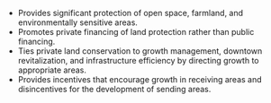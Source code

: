 - Provides significant protection of open space, farmland, and environmentally sensitive areas.
- Promotes private financing of land protection rather than public financing.
- Ties private land conservation to growth management, downtown revitalization, and infrastructure efficiency by directing growth to appropriate areas.
- Provides incentives that encourage growth in receiving areas and disincentives for the development of sending areas.